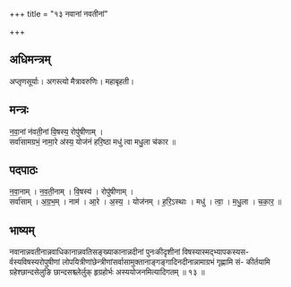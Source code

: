 +++
title = "१३ नवानां नवतीनां"

+++
## अधिमन्त्रम्
अप्तृणसूर्याः। अगस्त्यो मैत्रावरुणिः। महाबृहती।

## मन्त्रः
न॒वा॒नां न॑वती॒नां वि॒षस्य॒ रोपु॑षीणाम् ।  
सर्वा॑सामग्रभं॒ नामा॒रे अ॑स्य॒ योज॑नं हरि॒ष्ठा मधु॑ त्वा मधु॒ला च॑कार ॥

## पदपाठः
न॒वा॒नाम् । न॒व॒ती॒नाम् । वि॒षस्य॑ । रोपु॑षीणाम् ।  
सर्वा॑साम् । अ॒ग्र॒भ॒म् । नाम॑ । आ॒रे । अ॒स्य॒ । योज॑नम् । ह॒रि॒ऽस्थाः । मधु॑ । त्वा॒ । म॒धु॒ला । च॒का॒र॒ ॥

## भाष्यम्
नवानान्नवतीनान्नवाधिकानान्नवतिसङ्ख्याकानान्नदीनां पुनःकीदृशीनां विषस्यास्मद्भ्यापकस्यस- र्वस्यविषस्यरोपुषीणां लोपयित्रीणांछेन्त्रीणांसर्वासामुक्तानाङ्गङ्गादिनदीनान्नामाग्रभं गृह्णामि सं- कीर्तयामि ग्रहेश्छान्दसेलुङि छान्दसश्च्लेर्लुक् हृग्रहोर्भः अस्ययोजनमित्यादिगतम् ॥ १३ ॥